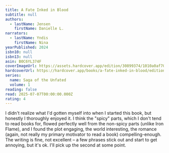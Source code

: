 ```yaml
---
title: A Fate Inked in Blood
subtitle: null
authors:
  - lastName: Jensen
    firstName: Danielle L.
narrators:
  - lastName: Yndis
    firstName: Nina
yearPublished: 2024
isbn10: null
isbn13: null
asin: B0C6YL374F
coverImageUrl: https://assets.hardcover.app/edition/30899374/1010a0af70b3aacef2fe4bf776b75453eaeaec26.jpeg
hardcoverUrl: https://hardcover.app/books/a-fate-inked-in-blood/editions/31548416
series:
  name: Saga of the Unfated
  volume: 1
reading: false
read: 2025-07-07T00:00:00.000Z
rating: 4
---
```


I didn't realize what I'd gotten myself into when I started this book, but honestly I thoroughly enjoyed it. I think the "spicy" parts, which I don't tend to read books for, flowed perfectly well from the non-spicy parts (unlike Iron Flame), and I found the plot engaging, the world interesting, the romance (again, not really my primary motivator to read a book) compelling-enough. The writing is fine, not excellent – a few phrases stick out and start to get annoying, but it's ok. I'll pick up the second at some point.
